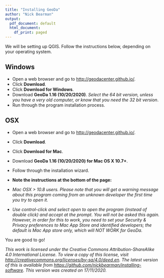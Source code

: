 ```yaml
---
title: "Installing GeoDa"
author: "Nick Bearman"
output:
  pdf_document: default
  html_document:
    df_print: paged
---
```


We will be setting up QGIS. Follow the instructions below, depending on your operating system.

## Windows 

- Open a web browser and go to http://geodacenter.github.io/.  
- Click **Download**.  
- Click **Download for Windows**.  
- Download **GeoDa 1.16 (10/20/2020)**. *Select the 64 bit version, unless you have a very old computer, or know that you need the 32 bit version*.  
- Run through the program installation process.  

## OSX

- Open a web browser and go to http://geodacenter.github.io/.  
- Click **Download**.  
- Click **Download for Mac**.  
- Download **GeoDa 1.16 (10/20/2020) for Mac OS X 10.7+**.  
- Follow through the installation wizard.  

- **Note the instructions at the bottom of the page:**

- *Mac OSX > 10.8 users. Please note that you will get a warning message about this program coming from an unknown developer the first time you try to open it.*

- *Use control-click and select open to open the program (instead of double click) and accept at the prompt. You will not be asked this again. However, in order for this to work, you need to set your Security & Privacy preferences to Mac App Store and identified developers; the default is Mac App store only, which will NOT WORK for GeoDa.*

<!-- 
## Linux/Ubuntu

- Open a web browser and go to http://www.qgis.org.  
- Click **Download Now**.  
- Expand the **Download for Linux** option.  
- Follow the instructions for the appropiate Linux distribution.  -->
<!-- add more to this section -->

You are good to go!

*This work is licensed under the Creative Commons Attribution-ShareAlike 4.0 International License. To view a copy of this license, visit http://creativecommons.org/licenses/by-sa/4.0/deed.en. The latest version of this is available from https://github.com/nickbearman/installing-software. This version was created on 17/11/2020.*
